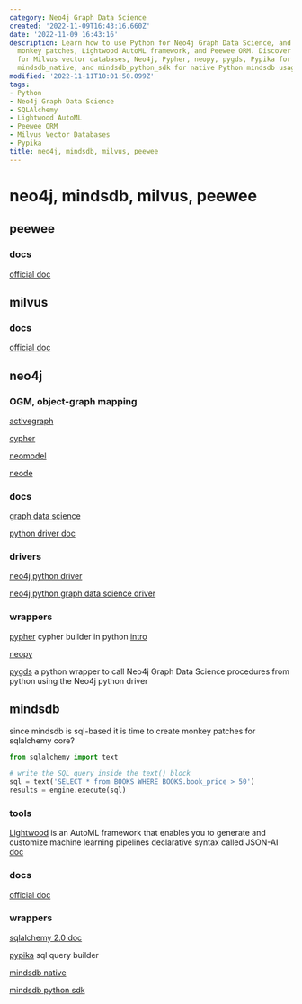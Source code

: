 ```yaml
---
category: Neo4j Graph Data Science
created: '2022-11-09T16:43:16.660Z'
date: '2022-11-09 16:43:16'
description: Learn how to use Python for Neo4j Graph Data Science, and explore SQLAlchemy
  monkey patches, Lightwood AutoML framework, and Peewee ORM. Discover the documentation
  for Milvus vector databases, Neo4j, Pypher, neopy, pygds, Pypika for SQL query building,
  mindsdb_native, and mindsdb_python_sdk for native Python mindsdb usage.
modified: '2022-11-11T10:01:50.099Z'
tags:
- Python
- Neo4j Graph Data Science
- SQLAlchemy
- Lightwood AutoML
- Peewee ORM
- Milvus Vector Databases
- Pypika
title: neo4j, mindsdb, milvus, peewee
---
```


# neo4j, mindsdb, milvus, peewee

## peewee

### docs

[official doc](http://docs.peewee-orm.com/)

## milvus

### docs

[official doc](https://milvus.io/docs)

## neo4j

### OGM, object-graph mapping

[activegraph](https://github.com/neo4jrb/activegraph)

[cypher](https://github.com/bratushka/cypher)

[neomodel](https://github.com/neo4j-contrib/neomodel)

[neode](https://github.com/adam-cowley/neode)

### docs

[graph data science](https://neo4j.com/docs/graph-data-science/current/operations-reference/algorithm-references/)

[python driver doc](https://neo4j.com/docs/python-manual/current/get-started/)

### drivers

[neo4j python driver](https://github.com/neo4j/neo4j-python-driver)

[neo4j python graph data science driver](https://github.com/neo4j/graph-data-science-client)

### wrappers

[pypher](https://github.com/emehrkay/Pypher) cypher builder in python [intro](https://neo4j.com/blog/express-cypher-queries-pure-python-pypher/)

[neopy](https://github.com/pawamoy/neopy)

[pygds](https://github.com/stellasia/pygds) a python wrapper to call Neo4j Graph Data Science procedures from python using the Neo4j python driver

## mindsdb

since mindsdb is sql-based it is time to create monkey patches for sqlalchemy core?

```python
from sqlalchemy import text
  
# write the SQL query inside the text() block
sql = text('SELECT * from BOOKS WHERE BOOKS.book_price > 50')
results = engine.execute(sql)
```

### tools

[Lightwood](https://github.com/mindsdb/lightwood) is an AutoML framework that enables you to generate and customize machine learning pipelines declarative syntax called JSON-AI [doc](https://lightwood.io/)

### docs

[official doc](https://docs.mindsdb.com/)

### wrappers

[sqlalchemy 2.0 doc](https://docs.sqlalchemy.org/en/20/tutorial/engine.html)

[pypika](https://pypika.readthedocs.io/en/latest/) sql query builder

[mindsdb native](https://github.com/mindsdb/mindsdb_native)

[mindsdb python sdk](https://github.com/mindsdb/mindsdb_python_sdk)
